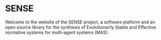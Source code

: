 # SENSE
Welcome to the website of the SENSE project, a software platform and an open source library for the synthesis of Evolutionarily Stable and Effective normative systems for multi-agent systems (MAS). 
